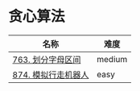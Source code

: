 # 贪心算法

**名称**|**难度**
--------|--------
[763. 划分字母区间](./problems/763.%20划分字母区间)|medium
[874. 模拟行走机器人](./problems/874.%20模拟行走机器人)|easy
